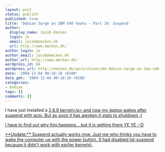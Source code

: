 ```yaml
---
layout: post
status: publish
published: true
title: 'Debian Sarge on IBM X40 howto - Part 10: Suspend'
author:
  display_name: Jacob Emcken
  login: je
  email: jacob@emcken.dk
  url: http://www.emcken.dk/
author_login: je
author_email: jacob@emcken.dk
author_url: http://www.emcken.dk/
wordpress_id: 84
wordpress_url: http://emcken.dk/wp/archives/84-debian-sarge-on-ibm-x40-howto-part-10-suspend.html
date: '2004-11-04 00:16:10 +0100'
date_gmt: '2004-11-04 00:16:10 +0100'
categories:
- Debian
tags: []
comments: []
---
```

<p>I have just installed a <a href="http:&#47;&#47;kernel.org&#47;">2.6.9 kernel<&#47;a> and now my laptop wakes after suspend with acpi. But as soon it has awoken it stats to shutdown :(</p>
<p>I have to find out why this happens... but it is getting there YE YE :-D</p>
<p>**Update:** Suspend actually works now. Just me who thinks you have to wake the computer up with the power button. (I had disabled lid-suspend because it didn't work with earlier kernels).</p>
